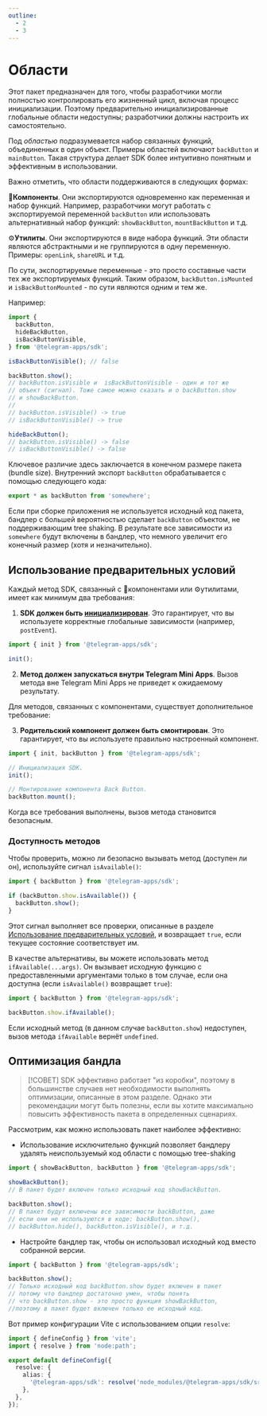 ```yaml
---
outline:
  - 2
  - 3
---
```


# Области

Этот пакет предназначен для того, чтобы разработчики могли полностью контролировать его жизненный цикл, включая процесс инициализации. Поэтому предварительно инициализированные глобальные области недоступны; разработчики
должны настроить их самостоятельно.

Под _областью_ подразумевается набор связанных функций, объединенных в один объект. Примеры областей включают `backButton` и `mainButton`. Такая структура делает SDK более интуитивно понятным и
эффективным в использовании.

Важно отметить, что области поддерживаются в следующих формах:

💠**Компоненты**. Они экспортируются одновременно как переменная и набор функций.
Например, разработчики могут работать с экспортируемой переменной `backButton` или использовать альтернативный набор функций: `showBackButton`, `mountBackButton` и т.д.

⚙️**Утилиты**. Они экспортируются в виде набора функций. Эти области являются абстрактными и не группируются
в одну переменную. Примеры: `openLink`, `shareURL` и т.д.

По сути, экспортируемые переменные - это просто составные части тех же экспортируемых функций.
Таким образом, `backButton.isMounted` и `isBackButtonMounted` - по сути являются одним и тем же.

Например:

```ts
import {
  backButton,
  hideBackButton,
  isBackButtonVisible,
} from '@telegram-apps/sdk';

isBackButtonVisible(); // false

backButton.show();
// backButton.isVisible и  isBackButtonVisible - один и тот же
// объект (сигнал). Тоже самое можно сказать и о backButton.show 
// и showBackButton.
//
// backButton.isVisible() -> true
// isBackButtonVisible() -> true

hideBackButton();
// backButton.isVisible() -> false
// isBackButtonVisible() -> false
```

Ключевое различие здесь заключается в конечном размере пакета (bundle size). Внутренний экспорт `backButton` обрабатывается
с помощью следующего кода:

```ts
export * as backButton from 'somewhere';
```

Если при сборке приложения не используется исходный код пакета, бандлер с большей вероятностью сделает `backButton` объектом, не поддерживающим tree shaking. В результате все зависимости из `somewhere` будут включены в бандлер, что немного увеличит его конечный размер (хотя и незначительно).

## Использование предварительных условий

Каждый метод SDK, связанный с 💠компонентами или ⚙️утилитами, имеет как минимум два требования:

1. **SDK должен быть  [инициализирован](./initializing.md)**. Это гарантирует, что вы используете корректные глобальные зависимости (например, `postEvent`).

```ts
import { init } from '@telegram-apps/sdk';

init();
```

2. **Метод должен запускаться внутри Telegram Mini Apps**. Вызов метода вне Telegram Mini Apps не приведет к ожидаемому результату.

Для методов, связанных с компонентами, существует дополнительное требование:

3. **Родительский компонент должен быть смонтирован**. Это гарантирует, что вы используете правильно настроенный компонент.

```ts
import { init, backButton } from '@telegram-apps/sdk';

// Инициализация SDK.
init();

// Монтирование компонента Back Button.
backButton.mount();

```

Когда все требования выполнены, вызов метода становится безопасным.

### Доступность методов

Чтобы проверить, можно ли безопасно вызывать метод (доступен ли он), используйте сигнал `isAvailable()`:

```ts
import { backButton } from '@telegram-apps/sdk';

if (backButton.show.isAvailable()) {
  backButton.show();
}
```

Этот сигнал выполняет все проверки, описанные в разделе [Использование предварительных условий](#usage-prerequisites), и возвращает `true`, если текущее состояние соответствует им.

В качестве альтернативы, вы можете использовать метод `ifAvailable(...args)`. Он вызывает исходную функцию с предоставленными аргументами только в том случае, если она доступна (если `isAvailable()` возвращает `true`):

```ts
import { backButton } from '@telegram-apps/sdk';

backButton.show.ifAvailable();
```

Если исходный метод (в данном случае `backButton.show`) недоступен, вызов метода `ifAvailable` вернёт `undefined`.

## Оптимизация бандла

> [!СОВЕТ]
> SDK эффективно работает "из коробки", поэтому в большинстве случаев нет необходимости выполнять
> оптимизации, описанные в этом разделе. Однако эти рекомендации могут быть полезны, если вы хотите
> максимально повысить эффективность пакета в определенных сценариях.

Рассмотрим, как можно использовать пакет наиболее эффективно:

- Использование исключительно функций позволяет бандлеру удалять неиспользуемый код области с помощью tree-shaking

```ts
import { showBackButton, backButton } from '@telegram-apps/sdk';

showBackButton();
// В пакет будет включен только исходный код showBackButton.

backButton.show();
// В пакет будут включены все зависимости backButton, даже 
// если они не используются в коде: backButton.show(), 
// backButton.hide(), backButton.isVisible(), и т.д.
```

- Настройте бандлер так, чтобы он использовал исходный код вместо собранной версии.

```ts
import { backButton } from '@telegram-apps/sdk';

backButton.show();
// Только исходный код backButton.show будет включен в пакет 
// потому что бандлер достаточно умен, чтобы понять 
// что backButton.show - это просто функция showBackButton,
//поэтому в пакет будет включен только ее исходный код.
```

Вот пример конфигурации Vite с использованием опции `resolve`:

```ts
import { defineConfig } from 'vite';
import { resolve } from 'node:path';

export default defineConfig({
  resolve: {
    alias: {
      '@telegram-apps/sdk': resolve('node_modules/@telegram-apps/sdk/src'),
    },
  },
});
```
